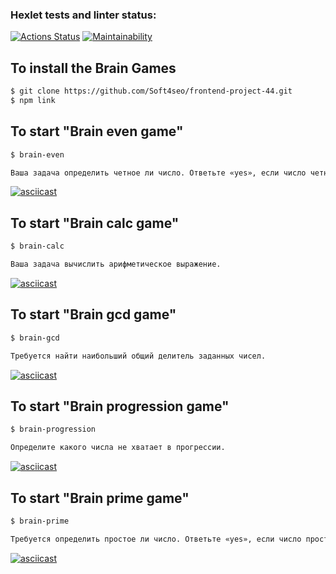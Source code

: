 ### Hexlet tests and linter status:
[![Actions Status](https://github.com/Soft4seo/frontend-project-44/workflows/hexlet-check/badge.svg)](https://github.com/Soft4seo/frontend-project-44/actions)
[![Maintainability](https://api.codeclimate.com/v1/badges/dc6663d7d571e1604fd5/maintainability)](https://codeclimate.com/github/Soft4seo/hexlet-js/maintainability)

## To install the Brain Games
```sh
$ git clone https://github.com/Soft4seo/frontend-project-44.git
$ npm link
```

## To start "Brain even game"
```sh
$ brain-even

Ваша задача определить четное ли число. Ответьте «yes», если число четное, иначе ответьте «no».
```

[![asciicast](https://asciinema.org/a/WnFqyGydr9jblTaURIiyQjT5W.svg)](https://asciinema.org/a/WnFqyGydr9jblTaURIiyQjT5W)

## To start "Brain calc game"
```sh
$ brain-calc

Ваша задача вычислить арифметическое выражение.
```
[![asciicast](https://asciinema.org/a/Q800xWsGuFfcrna0IFLZXMaev.svg)](https://asciinema.org/a/Q800xWsGuFfcrna0IFLZXMaev)

## To start "Brain gcd game"
```sh
$ brain-gcd

Требуется найти наибольший общий делитель заданных чисел.
```
[![asciicast](https://asciinema.org/a/0KYTbSWPQfEMbzsoTGILh7CyK.svg)](https://asciinema.org/a/0KYTbSWPQfEMbzsoTGILh7CyK)

## To start "Brain progression game"
```sh
$ brain-progression

Определите какого числа не хватает в прогрессии.
```
[![asciicast](https://asciinema.org/a/cQioApVmkN2PJOQ7LfU46ImOm.svg)](https://asciinema.org/a/cQioApVmkN2PJOQ7LfU46ImOm)

## To start "Brain prime game"
```sh
$ brain-prime

Требуется определить простое ли число. Ответьте «yes», если число простое, иначе ответьте «no».
```
[![asciicast](https://asciinema.org/a/mDFNWSUQJqX1xp0mZOpTuWaTZ.svg)](https://asciinema.org/a/mDFNWSUQJqX1xp0mZOpTuWaTZ)